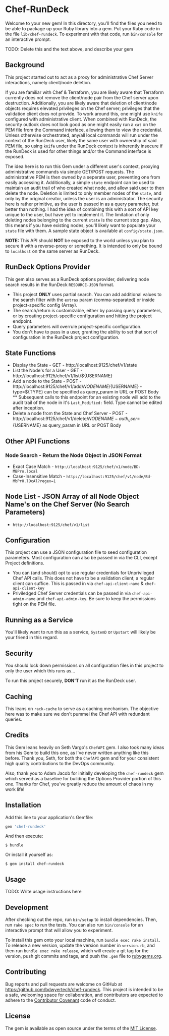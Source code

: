 # Chef-RunDeck

Welcome to your new gem! In this directory, you'll find the files you need to be able to package up your Ruby library into a gem. Put your Ruby code in the file `lib/chef-rundeck`. To experiment with that code, run `bin/console` for an interactive prompt.

TODO: Delete this and the text above, and describe your gem

## Background
This project started out to act as a proxy for administrative Chef Server interactions, namely client/node deletion.

If you are familiar with Chef & Terraform, you are likely aware that Terraform currently does not remove the client/node pair from the Chef server upon destruction.  Additionally, you are likely aware that deletion of client/node objects requires elevated privileges on the Chef server; privileges that the validation client does not provide.
To work around this, one might use `knife` configured with administrative client.  When combined with RunDeck, the security outlook does not look good as one might easily run a `cat` on the PEM file from the Command interface, allowing them to view the credential.  Unless otherwise orchestrated, any/all local commands will run under the context of the RunDeck user, likely the same user with ownership of said PEM file, so using `knife` under the RunDeck context is inherently insecure if the RunDeck is used for other things and/or the Command interface is exposed.

The idea here is to run this Gem under a different user's context, proxying administrative commands via simple GET/POST requests.  The administrative PEM is then owned by a seperate user, preventing one from easily accessing it.  Additionally, a simple `state` endpoint can be used to maintain an audit trail of who created what node, and allow said user to then delete the node.  Deletion is limited to only member nodes of the `state`, and only by the original creator, unless the user is an administrator.  The security here is rather primitive, as the user is passed in as a query parameter, but better than nothing.  I had the idea of combining this with a sort of API key unique to the user, but have yet to implement it.  The limitation of only deleting nodes belonging to the current `state` is the current stop gap.  Also, this means if you have existing nodes, you'll likely want to populate your `state` file with them.  A sample state object is available at `config/state.json`.

**NOTE:** This API should **NOT** be exposed to the world unless you plan to secure it with a reverse-proxy or something.  It is intended to only be bound to `localhost` on the same server as RunDeck.

## RunDeck Options Provider
This gem also serves as a RunDeck options provider, delivering node search results in the RunDeck `RESOURCE-JSON` format.
* This project **ONLY** uses partial search.  You can add additional values to the search filter with the `extras` param (comma-separated) or inside project-specific config (Array).
* The search/return is customizable, either by passing query parameters, or by creating project-specific configuration and hitting the project endpoint.
* Query parameters will overrule project-specific configuration.
* You don't have to pass in a user, granting the ability to set that sort of configuration in the RunDeck project configuration.

## State Functions
* Display the State - GET - http://localhost:9125/chef/v1/state
* List the Node's for a User - GET -  http://localhost:9125/chef/v1/list/${USERNAME}
* Add a node to the State - POST - http://localhost:9125/chef/v1/add/${NODENAME}/${USERNAME} - type=${TYPE} can be specified as query_param in URL or POST Body
** Subsequent calls to this endpoint for an existing node will add to the audit trail of the node in it's `Last_Modified:` field.  Type cannot be edited after inception.
* Delete a node from the State and Chef Server - POST - http://localhost:9125/chef/v1/delete/${NODENAME} - auth_user=${USERNAME} as query_param in URL or POST Body


## Other API Functions
### Node Search - Return the Node Object in JSON Format
* Exact Case Match - `http://localhost:9125/chef/v1/node/BD-MBPro.local`
* Case-Insensitive Match - `http://localhost:9125/chef/v1/node/Bd-MbPrO.lOcAl?regex=1`

## Node List - JSON Array of all Node Object Name's on the Chef Server (No Search Parameters)
* `http://localhost:9125/chef/v1/list`

## Configuration
This project can use a JSON configuration file to seed configuration parameters.  Most configuration can also be passed in via the CLI, except Project definitions.
* You can (and should) opt to use regular credentials for Unprivileged Chef API calls.  This does not have to be a validation client; a regular client can suffice.  This is passed in via `chef-api-client-name` & `chef-api-client-key`
* Priviledged Chef Server credentials can be passed in via `chef-api-admin-name` and `chef-api-admin-key`. Be sure to keep the permissions tight on the PEM file.


## Running as a Service
You'll likely want to run this as a service, `SystemD` or `Upstart` will likely be your friend in this regard.

## Security
You should lock down permissions on all configuration files in this project to only the user which this runs as...

To run this project securely, **DON'T** run it as the RunDeck user.

## Caching
This leans on `rack-cache` to serve as a caching mechanism.  The objective here was to make sure we don't pummel the Chef API with redundant queries.

## Credits
This Gem leans heavily on Seth Vargo's `ChefAPI` gem.  I also took many ideas from his Gem to build this one, as I've never written anything like this before.  Thank you, Seth, for both the `ChefAPI` gem and for your consistent high quality contributions to the DevOps community.

Also, thank you to Adam Jacob for initially developing the `chef-rundeck` gem which served as a baseline for building the Options Provider portion of this one. Thanks for Chef, you've greatly reduce the amount of chaos in my work life!


## Installation

Add this line to your application's Gemfile:

```ruby
gem 'chef-rundeck'
```

And then execute:

    $ bundle

Or install it yourself as:

    $ gem install chef-rundeck

## Usage

TODO: Write usage instructions here

## Development

After checking out the repo, run `bin/setup` to install dependencies. Then, run `rake spec` to run the tests. You can also run `bin/console` for an interactive prompt that will allow you to experiment.

To install this gem onto your local machine, run `bundle exec rake install`. To release a new version, update the version number in `version.rb`, and then run `bundle exec rake release`, which will create a git tag for the version, push git commits and tags, and push the `.gem` file to [rubygems.org](https://rubygems.org).

## Contributing

Bug reports and pull requests are welcome on GitHub at https://github.com/bdwyertech/chef-rundeck. This project is intended to be a safe, welcoming space for collaboration, and contributors are expected to adhere to the [Contributor Covenant](http://contributor-covenant.org) code of conduct.


## License

The gem is available as open source under the terms of the [MIT License](http://opensource.org/licenses/MIT).

